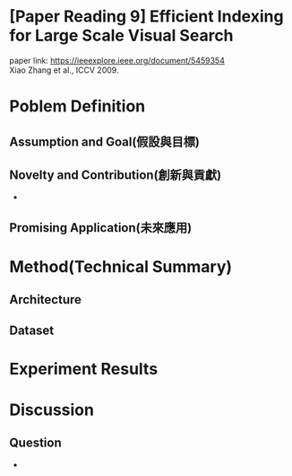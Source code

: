 # [Paper Reading 9] Efficient Indexing for Large Scale Visual Search  
paper link: https://ieeexplore.ieee.org/document/5459354  
Xiao Zhang et al., ICCV 2009.
# Poblem Definition
## Assumption and Goal(假設與目標)

## Novelty and Contribution(創新與貢獻)
* 

## Promising Application(未來應用)

# Method(Technical Summary)

## Architecture

## Dataset

# Experiment Results

# Discussion

## Question
* 


